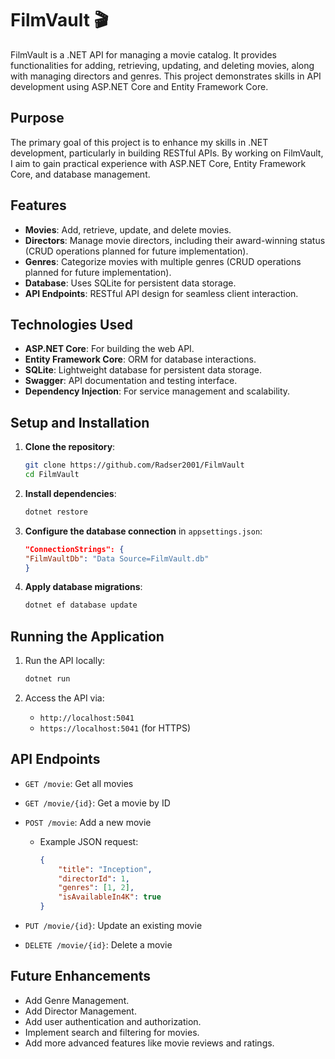 # FilmVault 🎬
FilmVault is a .NET API for managing a movie catalog. It provides functionalities for adding, retrieving, updating, and deleting movies, along with managing directors and genres. This project demonstrates skills in API development using ASP.NET Core and Entity Framework Core.

## Purpose
The primary goal of this project is to enhance my skills in .NET development, particularly in building RESTful APIs. By working on FilmVault, I aim to gain practical experience with ASP.NET Core, Entity Framework Core, and database management.

## Features
- **Movies**: Add, retrieve, update, and delete movies.
- **Directors**: Manage movie directors, including their award-winning status (CRUD operations planned for future implementation).
- **Genres**:  Categorize movies with multiple genres (CRUD operations planned for future implementation).
- **Database**: Uses SQLite for persistent data storage.
- **API Endpoints**: RESTful API design for seamless client interaction.

## Technologies Used
- **ASP.NET Core**: For building the web API.
- **Entity Framework Core**: ORM for database interactions.
- **SQLite**: Lightweight database for persistent data storage.
- **Swagger**: API documentation and testing interface.
- **Dependency Injection**: For service management and scalability.

## Setup and Installation

1. **Clone the repository**:

    ```bash
    git clone https://github.com/Radser2001/FilmVault
    cd FilmVault
    ```

2. **Install dependencies**:

    ```bash
    dotnet restore
    ```

3. **Configure the database connection** in `appsettings.json`:

    ```json
    "ConnectionStrings": {
    "FilmVaultDb": "Data Source=FilmVault.db"
    }
    ```

4. **Apply database migrations**:

    ```bash
    dotnet ef database update
    ```


## Running the Application

1. Run the API locally:

    ```bash
    dotnet run
    ```

2. Access the API via:
    - `http://localhost:5041`
    - `https://localhost:5041` (for HTTPS)


## API Endpoints
- `GET /movie`: Get all movies
- `GET /movie/{id}`:  Get a movie by ID
- `POST /movie`: Add a new movie
  - Example JSON request:

    ```json
    {
        "title": "Inception",
        "directorId": 1,
        "genres": [1, 2],
        "isAvailableIn4K": true
    }
    ```

- `PUT /movie/{id}`: Update an existing movie
- `DELETE /movie/{id}`: Delete a movie


## Future Enhancements
- Add Genre Management.
- Add Director Management.
- Add user authentication and authorization.
- Implement search and filtering for movies.
- Add more advanced features like movie reviews and ratings.
